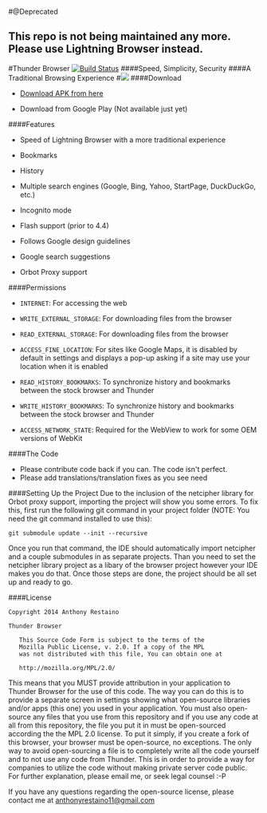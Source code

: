 #@Deprecated
## This repo is not being maintained any more. Please use Lightning Browser instead.

#Thunder Browser [![Build Status](https://travis-ci.org/anthonycr/Thunder-Browser.svg?branch=master)](https://travis-ci.org/anthonycr/Thunder-Browser)
####Speed, Simplicity, Security
####A Traditional Browsing Experience
#![](ic_launcher_small.png)
####Download
* [Download APK from here](https://github.com/anthonycr/Thunder-Browser/releases)

* Download from Google Play (Not available just yet)


####Features
* Speed of Lightning Browser with a more traditional experience

* Bookmarks

* History

* Multiple search engines (Google, Bing, Yahoo, StartPage, DuckDuckGo, etc.)

* Incognito mode

* Flash support (prior to 4.4)

* Follows Google design guidelines

* Google search suggestions

* Orbot Proxy support 

####Permissions

* ````INTERNET````: For accessing the web

* ````WRITE_EXTERNAL_STORAGE````: For downloading files from the browser

* ````READ_EXTERNAL_STORAGE````: For downloading files from the browser

* ````ACCESS_FINE_LOCATION````: For sites like Google Maps, it is disabled by default in settings and displays a pop-up asking if a site may use your location when it is enabled

* ````READ_HISTORY_BOOKMARKS````: To synchronize history and bookmarks between the stock browser and Thunder

* ````WRITE_HISTORY_BOOKMARKS````: To synchronize history and bookmarks between the stock browser and Thunder

* ````ACCESS_NETWORK_STATE````: Required for the WebView to work for some OEM versions of WebKit

####The Code
* Please contribute code back if you can. The code isn't perfect.
* Please add translations/translation fixes as you see need

####Setting Up the Project
Due to the inclusion of the netcipher library for Orbot proxy support, importing the project will show you some errors. To fix this, first run the following git command in your project folder (NOTE: You need the git command installed to use this):
````
git submodule update --init --recursive
````
Once you run that command, the IDE should automatically import netcipher and a couple submodules in as separate projects. Than you need to set the netcipher library project as a libary of the browser project however your IDE makes you do that. Once those steps are done, the project should be all set up and ready to go.

####License
````
Copyright 2014 Anthony Restaino

Thunder Browser

   This Source Code Form is subject to the terms of the 
   Mozilla Public License, v. 2.0. If a copy of the MPL 
   was not distributed with this file, You can obtain one at 
   
   http://mozilla.org/MPL/2.0/
````
This means that you MUST provide attribution in your application to Thunder Browser for the use of this code. The way you can do this is to provide a separate screen in settings showing what open-source libraries and/or apps (this one) you used in your application. You must also open-source any files that you use from this repository and if you use any code at all from this repository, the file you put it in must be open-sourced according the the MPL 2.0 license. To put it simply, if you create a fork of this browser, your browser must be open-source, no exceptions. The only way to avoid open-sourcing a file is to completely write all the code yourself and to not use any code from Thunder. This is in order to provide a way for companies to utilize the code without making private server code public. For further explanation, please email me, or seek legal counsel :-P

If you have any questions regarding the open-source license, please contact me at [anthonyrestaino11@gmail.com](mailto:anthonyrestaino11@gmail.com)
